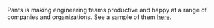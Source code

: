 Pants is making engineering teams productive and happy at a range of companies and organizations. See a sample of them [here](page:who-uses-pants).